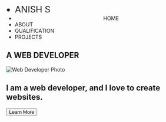 <!DOCTYPE html>
<html lang="en">
<head>
    <meta charset="UTF-8">
    <meta name="viewport" content="width=device-width, initial-scale=1.0">
    <link rel="stylesheet" href="style.css">
</head>
<body>
    <div>
        <div id="header">
            <nav>
                <ul>
                    <li style="font-size: x-large;">ANISH S</li>
                    <li style="padding-right: 3%; padding-top: 1px; padding-left: 50%;">HOME</li>
                    <li style="padding-right: 3%;">ABOUT</li>
                    <li style="padding-right: 3%;">QUALIFICATION</li>
                    <li style="padding-right: 3%;">PROJECTS</li>
                </ul>
            </nav>
        </div>
    </div>
    <div>
        <section class="home">
            <h1 class="hero1">A WEB DEVELOPER</h1>
            <img id="photo" src="https://images.unsplash.com/photo-1587620962725-abab7fe55159?ixlib=rb-1.2.1&ixid=MnwxMjA3fDB8MHxwaG90by1wYWdlfHx8fGVufDB8fHx8&auto=format&fit=crop&w=1031&q=80" alt="Web Developer Photo">
            <br>
            <h2 class="hero2">I am a web developer, and I love to create websites.</h2>
            <button class="intro">Learn More</button>
        </section>
    </div>
</body>
</html>
